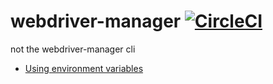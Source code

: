 # webdriver-manager [![CircleCI](https://circleci.com/gh/cnishina/webderpy-manager.svg?style=svg)](https://circleci.com/gh/cnishina/webderpy-manager)
not the webdriver-manager cli

* [Using environment variables](docs/env_vars.md)